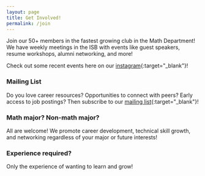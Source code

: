 ```yaml
---
layout: page
title: Get Involved!
permalink: /join
---
```

<!-- TODO include landmark photo here -->
<!-- maybe add CSS styling for photo to extend along whole website width? -->

<!-- TODO figure out weekly meeting dates -->
Join our 50+ members in the fastest growing club in the Math Department!  We have weekly meetings in the ISB with events like guest speakers, resume workshops, alumni networking, and more!

<!-- TODO link to our real instagram -->
Check out some recent events here on our [instagram](https://instagram.com/paululele){:target="_blank"}!

<!-- TODO include clickbait internship posting drop here -->
### Mailing List
Do you love career resources?  Opportunities to connect with peers?  Early access to job postings? Then subscribe to our [mailing list](http://eepurl.com/hbDPgb){:target="_blank"}!

### Math major? Non-math major? 
All are welcome!  We promote career development, technical skill growth, and networking regardless of your major or future interests!

### Experience required?
Only the experience of wanting to learn and grow!
